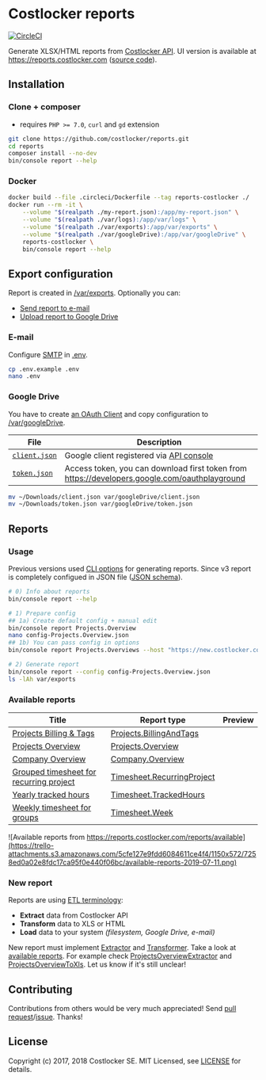 
# Costlocker reports

[![CircleCI](https://circleci.com/gh/costlocker/reports/tree/master.svg?style=svg&circle-token=6a72d2fe098452b9b7113b830c035045e58e65d7)](https://circleci.com/gh/costlocker/reports/tree/master)

Generate XLSX/HTML reports from [Costlocker API](http://docs.costlocker.apiary.io/).
UI version is available at https://reports.costlocker.com ([source code](https://gitlab.com/costlocker/integrations/tree/master/reports)).

## Installation

### Clone + composer

* requires `PHP >= 7.0`, `curl` and `gd` extension

```bash
git clone https://github.com/costlocker/reports.git
cd reports
composer install --no-dev
bin/console report --help
```

### Docker

```bash
docker build --file .circleci/Dockerfile --tag reports-costlocker ./
docker run --rm -it \
    --volume "$(realpath ./my-report.json):/app/my-report.json" \
    --volume "$(realpath ./var/logs):/app/var/logs" \
    --volume "$(realpath ./var/exports):/app/var/exports" \
    --volume "$(realpath ./var/googleDrive):/app/var/googleDrive" \
    reports-costlocker \
    bin/console report --help
```

## Export configuration

Report is created in [/var/exports](/var/exports). Optionally you can:

* [Send report to e-mail](#e-mail)
* [Upload report to Google Drive](#google-drive)

### E-mail

Configure [SMTP](https://swiftmailer.symfony.com/docs/sending.html#smtp-with-a-username-and-password) in [.env](/.env.example).

```bash
cp .env.example .env
nano .env
```

### Google Drive

You have to create [an OAuth Client](https://stackoverflow.com/a/19766913) and copy configuration to [/var/googleDrive](/var/googleDrive).

| File | Description |
| ---- | ------------|
| [`client.json`](https://github.com/costlocker/reports/blob/v2.0.0/var/drive/example/client.json) | Google client registered via [API console](https://stackoverflow.com/a/19766913) |
| [`token.json`](https://github.com/costlocker/reports/blob/v2.0.0/var/drive/example/token.json) | Access token, you can download first token from https://developers.google.com/oauthplayground |

```bash
mv ~/Downloads/client.json var/googleDrive/client.json
mv ~/Downloads/token.json var/googleDrive/token.json
```

## Reports

### Usage

Previous versions used [CLI options](https://github.com/costlocker/reports/tree/v2.0.0#options) for generating reports.
Since v3 report is completely configued in JSON file ([JSON schema](/src/Reports/Config/schema.json)).

```bash
# 0) Info about reports
bin/console report --help

# 1) Prepare config
## 1a) Create default config + manual edit
bin/console report Projects.Overview
nano config-Projects.Overview.json
## 1b) You can pass config in options
bin/console report Projects.Overviews --host "https://new.costlocker.com|<YOUR_API_KEY>" --email "john@example.com"

# 2) Generate report
bin/console report --config config-Projects.Overview.json
ls -lAh var/exports
```

### Available reports

| Title | Report type | Preview | 
| ----- | ----------- | ------- |
| [Projects Billing & Tags](https://assets.costlocker.com/reports/Projects.BillingAndTags.png) | [Projects.BillingAndTags](/src/CustomReports/Projects/BillingAndTagsExtractor.php) |
| [Projects Overview](https://assets.costlocker.com/reports/Projects.Overview.png) | [Projects.Overview](/src/CustomReports/Projects/ProjectsOverviewExtractor.php) |
| [Company Overview](https://assets.costlocker.com/reports/Company.Overview.png) | [Company.Overview](/src/CustomReports/Company/CompanyOverviewExtractor.php) |
| [Grouped timesheet for recurring project](https://assets.costlocker.com/reports/Timesheet.RecurringProject.png) | [Timesheet.RecurringProject](/src/CustomReports/Timesheet/GroupedRecurringTimesheetExtractor.php) |
| [Yearly tracked hours](https://assets.costlocker.com/reports/Timesheet.TrackedHours.png) | [Timesheet.TrackedHours](/src/CustomReports/Timesheet/TrackedHoursExtractor.php) |
| [Weekly timesheet for groups](https://assets.costlocker.com/reports/Timesheet.Week.png) | [Timesheet.Week](/src/CustomReports/Timesheet/WeeklyTimesheetExtractor.php) |

![Available reports from https://reports.costlocker.com/reports/available](https://trello-attachments.s3.amazonaws.com/5cfe127e9fdd6084611ce4f4/1150x572/7258ed0a02e8fdc17ca95f0e440f06bc/available-reports-2019-07-11.png)

### New report

Reports are using [ETL terminology](https://en.wikipedia.org/wiki/Extract,_transform,_load):

* **Extract** data from Costlocker API
* **Transform** data to XLS or HTML
* **Load** data to your system _(filesystem, Google Drive, e-mail)_

New report must implement [Extractor](src/Reports/Extract/Extractor.php) and [Transformer](src/Reports/Transform/Transformer.php).
Take a look at [available reports](#available-reports). For example check [ProjectsOverviewExtractor](src/CustomReports/Projects/ProjectsOverviewExtractor.php) and [ProjectsOverviewToXls](src/CustomReports/Projects/ProjectsOverviewToXls.php). Let us know if it's still unclear!

## Contributing

Contributions from others would be very much appreciated! Send 
[pull request](https://github.com/costlocker/reports/pulls)/[issue](https://github.com/costlocker/reports/issues). Thanks!

## License

Copyright (c) 2017, 2018 Costlocker SE. MIT Licensed,
see [LICENSE](/LICENSE) for details.
